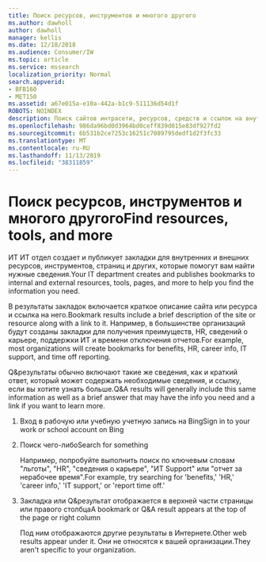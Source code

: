 ```yaml
---
title: Поиск ресурсов, инструментов и многого другого
ms.author: dawholl
author: dawholl
manager: kellis
ms.date: 12/18/2018
ms.audience: Consumer/IW
ms.topic: article
ms.service: mssearch
localization_priority: Normal
search.appverid:
- BFB160
- MET150
ms.assetid: a67e015a-e10a-442a-b1c9-511136d54d1f
ROBOTS: NOINDEX
description: Поиск сайтов интрасети, ресурсов, средств и ссылок на внутренние сведения с помощью Microsoft Search
ms.openlocfilehash: 986da96bd0d3964bd0ceff839d015e83df927fd2
ms.sourcegitcommit: 6b531b2ce7253c16251c7089795dedf1d2f3fc33
ms.translationtype: MT
ms.contentlocale: ru-RU
ms.lasthandoff: 11/13/2019
ms.locfileid: "38311859"
---
```

# <a name="find-resources-tools-and-more"></a><span data-ttu-id="5d623-103">Поиск ресурсов, инструментов и многого другого</span><span class="sxs-lookup"><span data-stu-id="5d623-103">Find resources, tools, and more</span></span>

<span data-ttu-id="5d623-104">ИТ ИТ отдел создает и публикует закладки для внутренних и внешних ресурсов, инструментов, страниц и других, которые помогут вам найти нужные сведения.</span><span class="sxs-lookup"><span data-stu-id="5d623-104">Your IT department creates and publishes bookmarks to internal and external resources, tools, pages, and more to help you find the information you need.</span></span>
  
<span data-ttu-id="5d623-105">В результаты закладок включается краткое описание сайта или ресурса и ссылка на него.</span><span class="sxs-lookup"><span data-stu-id="5d623-105">Bookmark results include a brief description of the site or resource along with a link to it.</span></span> <span data-ttu-id="5d623-106">Например, в большинстве организаций будут созданы закладки для получения преимуществ, HR, сведений о карьере, поддержки ИТ и времени отключения отчетов.</span><span class="sxs-lookup"><span data-stu-id="5d623-106">For example, most organizations will create bookmarks for benefits, HR, career info, IT support, and time off reporting.</span></span>
  
<span data-ttu-id="5d623-107">Q&результаты обычно включают такие же сведения, как и краткий ответ, который может содержать необходимые сведения, и ссылку, если вы хотите узнать больше.</span><span class="sxs-lookup"><span data-stu-id="5d623-107">Q&A results will generally include this same information as well as a brief answer that may have the info you need and a link if you want to learn more.</span></span>
  
1. <span data-ttu-id="5d623-108">Вход в рабочую или учебную учетную запись на Bing</span><span class="sxs-lookup"><span data-stu-id="5d623-108">Sign in to your work or school account on Bing</span></span> 
    
2. <span data-ttu-id="5d623-109">Поиск чего-либо</span><span class="sxs-lookup"><span data-stu-id="5d623-109">Search for something</span></span>
    
    <span data-ttu-id="5d623-110">Например, попробуйте выполнить поиск по ключевым словам "льготы", "HR", "сведения о карьере", "ИТ Support" или "отчет за нерабочее время".</span><span class="sxs-lookup"><span data-stu-id="5d623-110">For example, try searching for 'benefits,' 'HR,' 'career info,' 'IT support,' or 'report time off.'</span></span>
    
3. <span data-ttu-id="5d623-111">Закладка или Q&результат отображается в верхней части страницы или правого столбца</span><span class="sxs-lookup"><span data-stu-id="5d623-111">A bookmark or Q&A result appears at the top of the page or right column</span></span>
    
    <span data-ttu-id="5d623-112">Под ним отображаются другие результаты в Интернете.</span><span class="sxs-lookup"><span data-stu-id="5d623-112">Other web results appear under it.</span></span> <span data-ttu-id="5d623-113">Они не относятся к вашей организации.</span><span class="sxs-lookup"><span data-stu-id="5d623-113">They aren't specific to your organization.</span></span>

  

